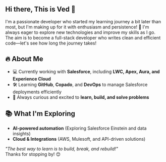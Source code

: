 ## Hi there, This is Ved 👋

I'm a passionate developer who started my learning journey a bit later than most, but I'm making up for it with enthusiasm and persistence! 🚀 I'm always eager to explore new technologies and improve my skills as I go.
The aim is to become a full-stack developer who writes clean and efficient code—let's see how long the journey takes!

## 🔥 About Me  
- 💻 Currently working with **Salesforce**, including **LWC, Apex, Aura, and Experience Cloud**  
- 🛠️ Learning **GitHub**, **Copado**, and **DevOps** to manage Salesforce deployments efficiently  
- 🧠 Always curious and excited to **learn, build, and solve problems**  

## 📚 What I'm Exploring  
- **AI-powered automation** (Exploring Salesforce Einstein and data insights)  
- **Cloud & Integrations** (AWS, Mulesoft, and API-driven solutions)  


_"The best way to learn is to build, break, and rebuild!"_  
Thanks for stopping by! 😊  

